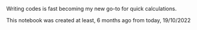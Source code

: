 Writing codes is fast becoming my new go-to for quick calculations.









This  notebook was created at least, 6 months ago from today, 19/10/2022
